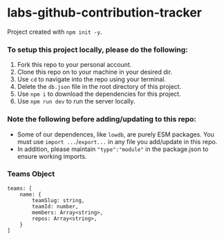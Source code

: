 # labs-github-contribution-tracker

Project created with ```npm init -y```.  

### To setup this project locally, please do the following:

1. Fork this repo to your personal account. 
2. Clone this repo on to your machine in your desired dir. 
3. Use ```cd``` to navigate into the repo using your terminal. 
4. Delete the ```db.json``` file in the root directory of this project. 
5. Use ```npm i``` to download the dependencies for this project. 
6. Use ```npm run dev``` to run the server locally. 

### Note the following before adding/updating to this repo: 

- Some of our dependences, like ```lowdb```, are purely ESM packages. You must use ```import ...```/```export...``` in any file you add/update in this repo. 
- In addition, please maintain ```"type":"module"``` in the package.json to ensure working imports. 

### Teams Object

```
teams: [
    name: {
        teamSlug: string,
        teamId: number,
        members: Array<string>,
        repos: Array<string>,
    }
]
```